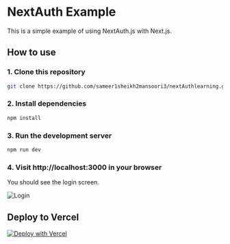 # NextAuth Example

This is a simple example of using NextAuth.js with Next.js.

## How to use

### 1. Clone this repository

```bash
git clone https://github.com/sameer1sheikh2mansoori3/nextAuthlearning.git
```

### 2. Install dependencies

```bash
npm install
``` 

### 3. Run the development server

```bash
npm run dev
``` 

### 4. Visit http://localhost:3000 in your browser  

You should see the login screen.    

![Login](/login.png)

## Deploy to Vercel 

[![Deploy with Vercel](https://vercel.com/button)](https://vercel.com/new/git/external?repository-url=https://github.com/nextauthjs/next-auth-example)  






